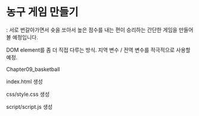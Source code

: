 # 농구 게임 만들기
: 서로 번갈아가면서 슛을 쏘아서 높은 점수를 내는 편이 승리하는 간단한 게임을 만들어볼 예정입니다.

DOM element를 좀 더 직접 다루는 방식. 지역 변수 / 전역 변수를 적극적으로 사용할 예정.

Chapter09_basketball

index.html 생성

css/style.css 생성

script/script.js 생성